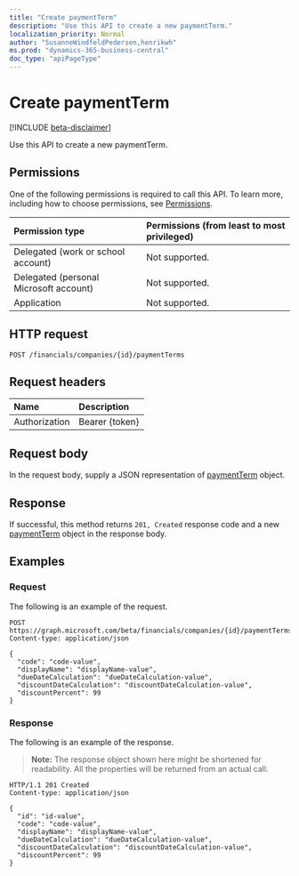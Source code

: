 ```yaml
---
title: "Create paymentTerm"
description: "Use this API to create a new paymentTerm."
localization_priority: Normal
author: "SusanneWindfeldPedersen,henrikwh"
ms.prod: "dynamics-365-business-central"
doc_type: "apiPageType"
---
```


# Create paymentTerm

[!INCLUDE [beta-disclaimer](../../includes/beta-disclaimer.md)]

Use this API to create a new paymentTerm.

## Permissions

One of the following permissions is required to call this API. To learn more, including how to choose permissions, see [Permissions](/graph/permissions-reference).

| Permission type                        | Permissions (from least to most privileged) |
|:---------------------------------------|:--------------------------------------------|
| Delegated (work or school account)     | Not supported. |
| Delegated (personal Microsoft account) | Not supported. |
| Application                            | Not supported. |

## HTTP request

<!-- { "blockType": "ignored" } -->

```http
POST /financials/companies/{id}/paymentTerms
```

## Request headers

| Name          | Description   |
|:--------------|:--------------|
| Authorization | Bearer {token} |

## Request body

In the request body, supply a JSON representation of [paymentTerm](../resources/paymentterm.md) object.

## Response

If successful, this method returns `201, Created` response code and a new [paymentTerm](../resources/dynamics-paymentterm.md) object in the response body.

## Examples

### Request

The following is an example of the request.
<!-- {
  "blockType": "request",
  "name": "create_paymentterm_from_company"
}-->

```http
POST https://graph.microsoft.com/beta/financials/companies/{id}/paymentTerms
Content-type: application/json

{
  "code": "code-value",
  "displayName": "displayName-value",
  "dueDateCalculation": "dueDateCalculation-value",
  "discountDateCalculation": "discountDateCalculation-value",
  "discountPercent": 99
}
```

### Response

The following is an example of the response.

> **Note:** The response object shown here might be shortened for readability. All the properties will be returned from an actual call.

<!-- {
  "blockType": "response",
  "truncated": true,
  "@odata.type": "microsoft.graph.paymentTerm"
} -->

```http
HTTP/1.1 201 Created
Content-type: application/json

{
  "id": "id-value",
  "code": "code-value",
  "displayName": "displayName-value",
  "dueDateCalculation": "dueDateCalculation-value",
  "discountDateCalculation": "discountDateCalculation-value",
  "discountPercent": 99
}
```

<!-- uuid: 16cd6b66-4b1a-43a1-adaf-3a886856ed98
2019-02-04 14:57:30 UTC -->
<!-- {
  "type": "#page.annotation",
  "description": "Create paymentTerm",
  "keywords": "",
  "section": "documentation",
  "tocPath": ""
}-->